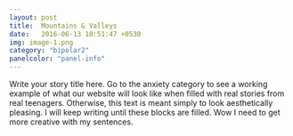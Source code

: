 ```yaml
---
layout: post
title:  Mountains & Valleys
date:   2016-06-13 10:51:47 +0530
img: image-1.png
category: "bipolar2"
panelcolor: "panel-info"
---
```

Write your story title here. Go to the anxiety category to see a working example of what our website will look like when filled with real stories from real teenagers. Otherwise, this text is meant simply to look aesthetically pleasing. I will keep writing until these blocks are filled. Wow I need to get more creative with my sentences.